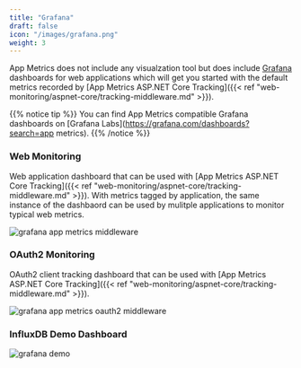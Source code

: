 ```yaml
---
title: "Grafana"
draft: false
icon: "/images/grafana.png"
weight: 3
---
```


App Metrics does not include any visualzation tool but does include [Grafana](http://grafana.org/) dashboards for web applications which will get you started with the default metrics recorded by [App Metrics ASP.NET Core Tracking]({{< ref "web-monitoring/aspnet-core/tracking-middleware.md" >}}).

{{% notice tip %}}
You can find App Metrics compatible Grafana dashboards on [Grafana Labs](https://grafana.com/dashboards?search=app metrics).
{{% /notice %}}

### Web Monitoring

<i class="fa fa-hand-o-right"></i> Web application dashboard that can be used with [App Metrics ASP.NET Core Tracking]({{< ref "web-monitoring/aspnet-core/tracking-middleware.md" >}}). With metrics tagged by application, the same instance of the dashbaord can be used by mulitple applications to monitor typical web metrics.

<img alt="grafana app metrics middleware" src="https://raw.githubusercontent.com/AppMetrics/Docs.V2.Hugo/main/static/images/generic_grafana_dashboard_demo.gif" />

### OAuth2 Monitoring

<i class="fa fa-hand-o-right"></i> OAuth2 client tracking dashboard that can be used with [App Metrics ASP.NET Core Tracking]({{< ref "web-monitoring/aspnet-core/tracking-middleware.md" >}}).

<img alt="grafana app metrics oauth2 middleware" src="https://raw.githubusercontent.com/AppMetrics/Docs.V2.Hugo/main/static/images/generic_grafana_oauth2_dashboard_demo.gif"/>

### InfluxDB Demo Dashboard

<img alt="grafana demo" src="https://raw.githubusercontent.com/AppMetrics/Docs.V2.Hugo/main/static/images/grafana_console.gif" />
